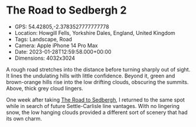 # The Road to Sedbergh 2

- GPS: 54.42805,-2.3783527777777778
- Location: Howgill Fells, Yorkshire Dales, England, United Kingdom
- Tags: Landscape, Road
- Camera: Apple iPhone 14 Pro Max
- Date: 2023-01-28T12:59:58.000+00:00
- Dimensions: 4032x3024

A rough road stretches into the distance before turning sharply out of sight. It lines the undulating hills with little confidence. Beyond it, green and brown-orange hills rise into the low drifting clouds, obscuring the summits. Above, thick grey cloud lingers.

One week after taking [The Road to Sedbergh](./the-road-to-sedbergh.md), I returned to the same spot while in search of future Settle-Carlisle line vantages. With no lingering snow, the low hanging clouds provided a different sort of scenery that had its own charm.
